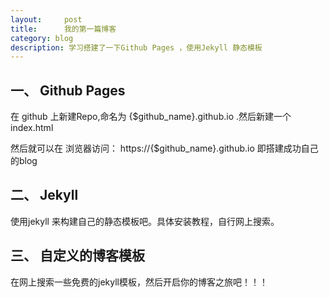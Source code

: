 ```yaml
---
layout:     post
title:      我的第一篇博客
category: blog
description: 学习搭建了一下Github Pages ，使用Jekyll 静态模板
---
```

一、	Github Pages 
----------------
在 github 上新建Repo,命名为  {$github_name}.github.io .然后新建一个index.html

然后就可以在 浏览器访问： https://{$github_name}.github.io    即搭建成功自己的blog


二、	Jekyll 
---------------
使用jekyll 来构建自己的静态模板吧。具体安装教程，自行网上搜索。

三、	自定义的博客模板
-----------------
 在网上搜索一些免费的jekyll模板，然后开启你的博客之旅吧！！！
